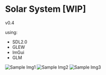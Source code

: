 # Solar System [WIP]
v0.4 

using:
- SDL2.0
- GLEW
- ImGui
- GLM

![Sample Img1](https://i.gyazo.com/7748fbf18b2fa08a4bfe21243171c066.jpg)
![Sample Img2](https://i.gyazo.com/5d8068c324d0c4147952fd936659e4fd.jpg)
![Sample Img3](https://i.gyazo.com/cd00669399a7c937795ecf351c179d11.jpg)

